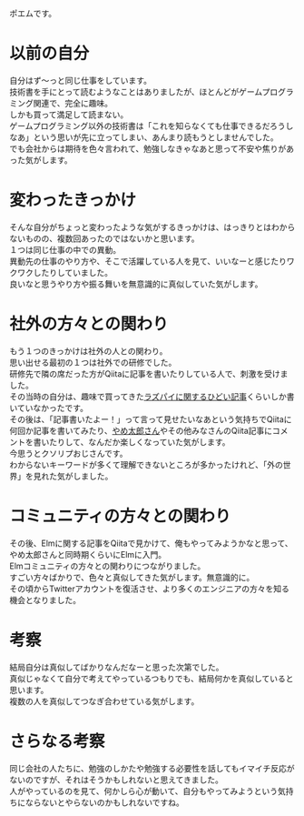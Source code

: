 ポエムです。  

# 以前の自分
自分はず〜っと同じ仕事をしています。  
技術書を手にとって読むようなことはありましたが、ほとんどがゲームプログラミング関連で、完全に趣味。  
しかも買って満足して読まない。  
ゲームプログラミング以外の技術書は「これを知らなくても仕事できるだろうしなあ」という思いが先に立ってしまい、あんまり読もうとしませんでした。  
でも会社からは期待を色々言われて、勉強しなきゃなあと思って不安や焦りがあった気がします。  


# 変わったきっかけ
そんな自分がちょっと変わったような気がするきっかけは、はっきりとはわからないものの、複数回あったのではないかと思います。  
１つは同じ仕事の中での異動。  
異動先の仕事のやり方や、そこで活躍している人を見て、いいなーと感じたりワクワクしたりしていました。  
良いなと思うやり方や振る舞いを無意識的に真似していた気がします。  

# 社外の方々との関わり
もう１つのきっかけは社外の人との関わり。  
思い出せる最初の１つは社外での研修でした。  
研修先で隣の席だった方がQiitaに記事を書いたりしている人で、刺激を受けました。  
その当時の自分は、趣味で買ってきた[ラズパイに関するひどい記事](https://qiita.com/negiboudu/items/fa65446a505d3c8b9bd2)くらいしか書いていなかったです。  
その後は、「記事書いたよー！」って言って見せたいなあという気持ちでQiitaに何回か記事を書いてみたり、[やめ太郎さん](https://qiita.com/Yametaro)やその他みなさんのQiita記事にコメントを書いたりして、なんだか楽しくなっていた気がします。  
今思うとクソリプおじさんです。  
わからないキーワードが多くて理解できないところが多かったけれど、「外の世界」を見れた気がしました。  

# コミュニティの方々との関わり
その後、Elmに関する記事をQiitaで見かけて、俺もやってみようかなと思って、やめ太郎さんと同時期くらいにElmに入門。  
Elmコミュニティの方々との関わりにつながりました。  
すごい方々ばかりで、色々と真似してきた気がします。無意識的に。  
その頃からTwitterアカウントを復活させ、より多くのエンジニアの方々を知る機会となりました。  

# 考察
結局自分は真似してばかりなんだなーと思った次第でした。  
真似じゃなくて自分で考えてやっているつもりでも、結局何かを真似していると思います。  
複数の人を真似してつなぎ合わせている気がします。  

# さらなる考察
同じ会社の人たちに、勉強のしかたや勉強する必要性を話してもイマイチ反応がないのですが、それはそうかもしれないと思えてきました。  
人がやっているのを見て、何かしら心が動いて、自分もやってみようという気持ちにならないとやらないのかもしれないですね。  
